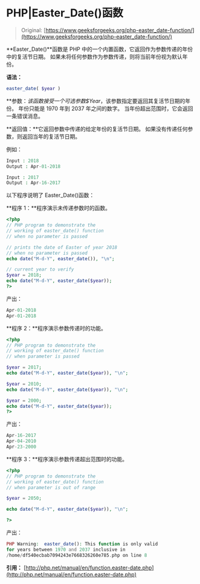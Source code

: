 # PHP|Easter_Date()函数

> Original: [https://www.geeksforgeeks.org/php-easter_date-function/](https://www.geeksforgeeks.org/php-easter_date-function/)

**Easter_Date()**函数是 PHP 中的一个内置函数，它返回作为参数传递的年份中的复活节日期。 如果未将任何参数作为参数传递，则将当前年份视为默认年份。

**语法：**

```php
easter_date( $year )
```

**参数：**该函数接受一个可选参数*$Year*，该参数指定要返回其复活节日期的年份。 年份只能是 1970 年到 2037 年之间的数字。 当年份超出范围时，它会返回一条错误消息。

**返回值：**它返回参数中传递的给定年份的复活节日期。 如果没有传递任何参数，则返回当年的复活节日期。

例如：

```php
Input : 2018
Output : Apr-01-2018

Input : 2017
Output : Apr-16-2017

```

以下程序说明了 Easter_Date()函数：

**程序 1：**程序演示未传递参数时的函数。

```php
<?php
// PHP program to demonstrate the
// working of easter_date() function 
// when no parameter is passed 

// prints the date of Easter of year 2018
// when no parameter is passed 
echo date("M-d-Y", easter_date()), "\n";   

// current year to verify 
$year = 2018; 
echo date("M-d-Y", easter_date($year));   
?>
```

产出：

```php
Apr-01-2018
Apr-01-2018
```

**程序 2：**程序演示参数传递时的功能。

```php
<?php
// PHP program to demonstrate the
// working of easter_date() function 
// when parameter is passed 

$year = 2017; 
echo date("M-d-Y", easter_date($year)), "\n"; 

$year = 2010; 
echo date("M-d-Y", easter_date($year)), "\n"; 

$year = 2000; 
echo date("M-d-Y", easter_date($year)); 
?>
```

产出：

```php
Apr-16-2017
Apr-04-2010
Apr-23-2000
```

**程序 3：**程序演示参数传递超出范围时的功能。

```php
<?php
// PHP program to demonstrate the
// working of easter_date() function 
// when parameter is out of range

$year = 2050; 

echo date("M-d-Y", easter_date($year)), "\n"; 

?>
```

产出：

```php
PHP Warning:  easter_date(): This function is only valid 
for years between 1970 and 2037 inclusive in
/home/df540ecbab7094243e7668326260e785.php on line 8

```

**引用：**
[http://php.net/manual/en/function.easter-date.php](http://php.net/manual/en/function.easter-date.php)